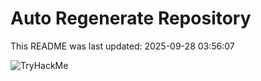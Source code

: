 # Auto Regenerate Repository

This README was last updated: 2025-09-28 03:56:07

 ![TryHackMe](https://tryhackme.com/badge/533634)